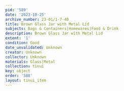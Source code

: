 ```yaml
---
pid: '589'
date: '2023-10-25'
archive_number: 23-01/1-7-40
title: Brown Glass Jar with Metal Lid
subjects: Bags & Containers|Homewares|Food & Drink
description: Brown Glass Jar with Metal Lid
extent: '1'
condition: Good
date_unvalidated: Unknown
creator: Unknown
collector: Unknown
materials: Glass|Metal
collection: tinui
key: object
order: '588'
layout: tinui_item
---
```


